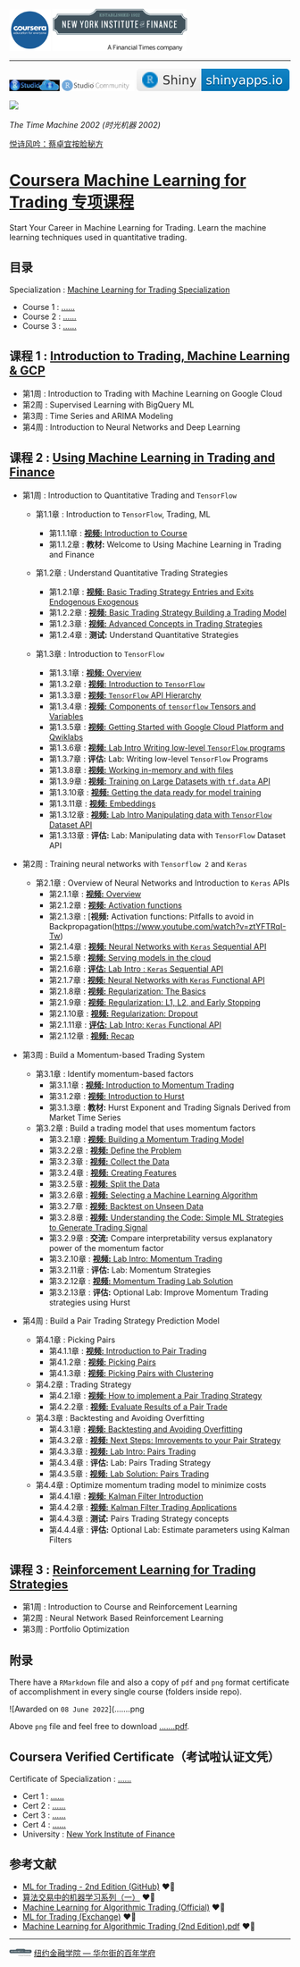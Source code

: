<img src='文艺坊图库/coursera.jpg' width='74'> <img src='文艺坊图库/NYIF.jpeg' width='240'>

------

[<img src='文艺坊图库/RStudioCloud.png' height='20'>](https://rstudio.cloud) [<img src='文艺坊图库/RStudioCom2.png' height='20'>](https://community.rstudio.com/new-topic?category=shiny&tags=shiny) [![](文艺坊图库/shiny-badge.svg)](https://www.shinyapps.io)

![](https://raw.githubusercontent.com/englianhu/Coursera-Machine-Learning-for-Trading/%E4%B8%96%E5%8D%9A%E9%87%8F%E5%8C%96%E7%A0%94%E7%A9%B6%E9%99%A2/%E6%96%87%E8%89%BA%E5%9D%8A%E5%9B%BE%E5%BA%93/%E6%97%B6%E5%85%89%E6%9C%BA%E5%99%A8%2001.gif)

*The Time Machine 2002 (时光机器 2002)*

[悦诗风吟：蔡卓宜按脸秘方](https://www.douyin.com/user/MS4wLjABAAAAgnpmCWEdda8Wauzuo_MTsC-UjxjbRlUNUSkA55Ecot75KfHulPYUuYTXts0uzPS7?modal_id=7005994517736262949)

# [Coursera Machine Learning for Trading 专项课程](https://www.coursera.org/specializations/machine-learning-trading?)

Start Your Career in Machine Learning for Trading. Learn the machine learning techniques used in quantitative trading.

## 目录

Specialization : [Machine Learning for Trading Specialization](https://www.coursera.org/specializations/machine-learning-trading)

- Course 1 : [......](h)
- Course 2 : [......]()
- Course 3 : [......]()

## 课程 1 : [Introduction to Trading, Machine Learning & GCP](https://www.coursera.org/learn/introduction-trading-machine-learning-gcp?specialization=machine-learning-trading)

  - 第1周 : Introduction to Trading with Machine Learning on Google Cloud
  - 第2周 : Supervised Learning with BigQuery ML
  - 第3周 : Time Series and ARIMA Modeling
  - 第4周 : Introduction to Neural Networks and Deep Learning


## 课程 2 :  [Using Machine Learning in Trading and Finance](https://www.coursera.org/learn/machine-learning-trading-finance)

  - 第1周 : Introduction to Quantitative Trading and `TensorFlow`
    - 第1.1章 : Introduction to `TensorFlow`, Trading, ML
      - 第1.1.1章 : [**视频:** Introduction to Course](https://www.youtube.com/watch?v=HR9InPaahA0)
      - 第1.1.2章 : **教材:** Welcome to Using Machine Learning in Trading and Finance
      
    - 第1.2章 : Understand Quantitative Trading Strategies
      - 第1.2.1章 : [**视频:** Basic Trading Strategy Entries and Exits Endogenous Exogenous](https://www.youtube.com/watch?v=Ffmcq2HZz30)
      - 第1.2.2章 : [**视频:** Basic Trading Strategy Building a Trading Model](https://www.youtube.com/watch?v=5kfVeUCa9EM)
      - 第1.2.3章 : [**视频:** Advanced Concepts in Trading Strategies](https://www.youtube.com/watch?v=0dN8xWv674A)
      - 第1.2.4章 : **测试:** Understand Quantitative Strategies
      
    - 第1.3章 : Introduction to `TensorFlow`
      - 第1.3.1章 : [**视频:** Overview](https://www.youtube.com/watch?v=odC8-RAnslc)
      - 第1.3.2章 : [**视频:** Introduction to `TensorFlow`](https://www.youtube.com/watch?v=_nNksFwPbZk)
      - 第1.3.3章 : [**视频:** `TensorFlow` API Hierarchy](https://www.youtube.com/watch?v=5FHCRO22MzI)
      - 第1.3.4章 : [**视频:** Components of `tensorflow` Tensors and Variables](https://www.youtube.com/watch?v=JuHPqzq6glU)
      - 第1.3.5章 : [**视频:** Getting Started with Google Cloud Platform and Qwiklabs](https://www.youtube.com/watch?v=G1fs73llt_w)
      - 第1.3.6章 : [**视频:** Lab Intro Writing low-level `TensorFlow` programs](https://www.youtube.com/watch?v=Chkgaa-k7aA)
      - 第1.3.7章 : **评估:** Lab: Writing low-level `TensorFlow` Programs
      - 第1.3.8章 : [**视频:** Working in-memory and with files](https://www.youtube.com/watch?v=LKlDWW7Coxo)
      - 第1.3.9章 : [**视频:** Training on Large Datasets with `tf.data` API](https://www.youtube.com/watch?v=xgyRV6E02F4)
      - 第1.3.10章 : [**视频:** Getting the data ready for model training](https://www.youtube.com/watch?v=IXXEfAJK-x4)
      - 第1.3.11章 : [**视频:** Embeddings](https://www.youtube.com/watch?v=kpBPZwaxqFY)
      - 第1.3.12章 : [**视频:** Lab Intro Manipulating data with `TensorFlow` Dataset API](https://www.youtube.com/watch?v=GmOpvxA0vI0)
      - 第1.3.13章 : **评估:** Lab: Manipulating data with `TensorFlow` Dataset API

  - 第2周 : Training neural networks with `Tensorflow 2` and `Keras`
    - 第2.1章 : Overview of Neural Networks and Introduction to `Keras` APIs
      - 第2.1.1章 : [**视频:** Overview](https://www.youtube.com/watch?v=LT_ZafVRSJ4)
      - 第2.1.2章 : [**视频:** Activation functions](https://www.youtube.com/watch?v=hkFLCMDpd0A)
      - 第2.1.3章 : [**视频:** Activation functions: Pitfalls to avoid in Backpropagation(https://www.youtube.com/watch?v=ztYFTRqI-Tw)
      - 第2.1.4章 : [**视频:** Neural Networks with `Keras` Sequential API](https://www.youtube.com/watch?v=qWChK51Jitk)
      - 第2.1.5章 : [**视频:** Serving models in the cloud](https://www.youtube.com/watch?v=uKfckc5JnYw)
      - 第2.1.6章 : [**评估:** Lab Intro : `Keras` Sequential API](https://www.youtube.com/watch?v=6HysgE56ps4)
      - 第2.1.7章 : [**视频:** Neural Networks with `Keras` Functional API](https://www.youtube.com/watch?v=0PdTjYd2yiM)
      - 第2.1.8章 : [**视频:** Regularization: The Basics](https://www.youtube.com/watch?v=MEwWjLUHWZc)
      - 第2.1.9章 : [**视频:** Regularization: L1, L2, and Early Stopping](https://www.youtube.com/watch?v=xjaRhdOBung)
      - 第2.1.10章 : [**视频:** Regularization: Dropout](https://www.youtube.com/watch?v=x78vXgiVWfg)
      - 第2.1.11章 : [**评估:** Lab Intro: `Keras` Functional API](https://www.youtube.com/watch?v=TeXjXzldKYM)
      - 第2.1.12章 : [**视频:** Recap](https://www.youtube.com/watch?v=RLjIS43vpyM)
      
  - 第3周 : Build a Momentum-based Trading System
    - 第3.1章 : Identify momentum-based factors
      - 第3.1.1章 : [**视频:** Introduction to Momentum Trading](https://www.youtube.com/watch?v=ADRrKM2VfEQ)
      - 第3.1.2章 : [**视频:** Introduction to Hurst](https://www.youtube.com/watch?v=LCUC1e4MmZU)
      - 第3.1.3章 : **教材:** Hurst Exponent and Trading Signals Derived from Market Time Series
    - 第3.2章 : Build a trading model that uses momentum factors
      - 第3.2.1章 : [**视频:** Building a Momentum Trading Model](https://www.youtube.com/watch?v=ceuGOyrqmis)
      - 第3.2.2章 : [**视频:** Define the Problem](https://www.youtube.com/watch?v=Y8teYAEaAxo)
      - 第3.2.3章 : [**视频:** Collect the Data](https://www.youtube.com/watch?v=pq7QmLzRJFc)
      - 第3.2.4章 : [**视频:** Creating Features](https://www.youtube.com/watch?v=Wkcnb4sV-X0)
      - 第3.2.5章 : [**视频:** Split the Data](https://www.youtube.com/watch?v=PkiHSzcS8qc)
      - 第3.2.6章 : [**视频:** Selecting a Machine Learning Algorithm](https://www.youtube.com/watch?v=NCh0iC8QgSg)
      - 第3.2.7章 : [**视频:** Backtest on Unseen Data](https://www.youtube.com/watch?v=R5O1Hwkx--4)
      - 第3.2.8章 : [**视频:** Understanding the Code: Simple ML Strategies to Generate Trading Signal](https://www.youtube.com/watch?v=qQnV-fpJLxA)
      - 第3.2.9章 : **交流:** Compare interpretability versus explanatory power of the momentum factor
      - 第3.2.10章 : [**视频:** Lab Intro: Momentum Trading](https://www.youtube.com/watch?v=_v2FEwPo_mg)
      - 第3.2.11章 : **评估:** Lab: Momentum Strategies
      - 第3.2.12章 : [**视频:** Momentum Trading Lab Solution](https://www.youtube.com/watch?v=MDkaCD80aIg)
      - 第3.2.13章 : **评估:** Optional Lab: Improve Momentum Trading strategies using Hurst
  - 第4周 : Build a Pair Trading Strategy Prediction Model
    - 第4.1章 : Picking Pairs
      - 第4.1.1章 : [**视频:** Introduction to Pair Trading](https://www.youtube.com/watch?v=0Tpt6ahWa7g)
      - 第4.1.2章 : [**视频:** Picking Pairs](https://www.youtube.com/watch?v=JdbjPjVECUc)
      - 第4.1.3章 : [**视频:** Picking Pairs with Clustering](https://www.youtube.com/watch?v=ld7Yki6vZAk)
    - 第4.2章 : Trading Strategy
      - 第4.2.1章 : [**视频:** How to implement a Pair Trading Strategy](https://www.youtube.com/watch?v=kuINXkdE1Us)
      - 第4.2.2章 : [**视频:** Evaluate Results of a Pair Trade](https://www.youtube.com/watch?v=trXXLzeDjzw)
    - 第4.3章 : Backtesting and Avoiding Overfitting
      - 第4.3.1章 : [**视频:** Backtesting and Avoiding Overfitting](https://www.youtube.com/watch?v=lYX8LXwQjmc)
      - 第4.3.2章 : [**视频:** Next Steps: Imrovements to your Pair Strategy](https://www.youtube.com/watch?v=sBzvrEMNGZE)
      - 第4.3.3章 : [**视频:** Lab Intro: Pairs Trading](https://www.youtube.com/watch?v=uGNf3C3HeDA)
      - 第4.3.4章 : **评估:** Lab: Pairs Trading Strategy
      - 第4.3.5章 : [**视频:** Lab Solution: Pairs Trading](https://www.youtube.com/watch?v=9XZZz7TYE18)
    - 第4.4章 : Optimize momentum trading model to minimize costs
      - 第4.4.1章 : [**视频:** Kalman Filter Introduction](https://www.youtube.com/watch?v=3fylBOJeleo)
      - 第4.4.2章 : [**视频:** Kalman Filter Trading Applications](https://www.youtube.com/watch?v=hmKwjuZLpqg)
      - 第4.4.3章 : **测试:** Pairs Trading Strategy concepts
      - 第4.4.4章 : **评估:** Optional Lab: Estimate parameters using Kalman Filters


## 课程 3 : [Reinforcement Learning for Trading Strategies](https://www.coursera.org/learn/trading-strategies-reinforcement-learning?specialization=machine-learning-trading)

  - 第1周 : Introduction to Course and Reinforcement Learning
  - 第2周 : Neural Network Based Reinforcement Learning
  - 第3周 : Portfolio Optimization

## 附录

There have a `RMarkdown` file and also a copy of `pdf` and `png` format certificate of accomplishment in every single course (folders inside repo).

![Awarded on `08 June 2022`](.......png

Above `png` file and feel free to download [.......pdf](.......pdf).

## Coursera Verified Certificate（考试啦认证文凭）

Certificate of Specialization : [......](https://www.coursera.org/account/accomplishments/specialization/......)

- Cert 1 : [......](https://www.coursera.org/account/accomplishments/records/......)
- Cert 2 : [......](https://www.coursera.org/account/accomplishments/records/......)
- Cert 3 : [......](https://www.coursera.org/account/accomplishments/records/......)
- Cert 4 : [......](https://www.coursera.org/account/accomplishments/records/......)
- University : [New York Institute of Finance](https://www.nyif.com)

## 参考文献

- [ML for Trading - 2nd Edition (GitHub)](https://github.com/englianhu/machine-learning-for-trading) ❤️‍🔥
- [算法交易中的机器学习系列（一）](https://zhuanlan.zhihu.com/p/262260494) ❤️‍🔥
- [Machine Learning for Algorithmic Trading (Official)](https://ml4trading.io) ❤️‍🔥
- [ML for Trading (Exchange)](https://exchange.ml4trading.io) ❤️‍🔥
- [Machine Learning for Algorithmic Trading (2nd Edition).pdf](https://raw.githubusercontent.com/englianhu/Coursera-Machine-Learning-for-Trading/8fdfbfdec4ffc277afe658dcbcd1846bea8b3e1c/reference/Machine%20Learning%20for%20Algorithmic%20Trading%20(2nd%20Edition).pdf) ❤️‍🔥

---

<img src='文艺坊图库/NYIF.jpeg' width='40'> [纽约金融学院 — 华尔街的百年学府](https://www.nyif.com)
